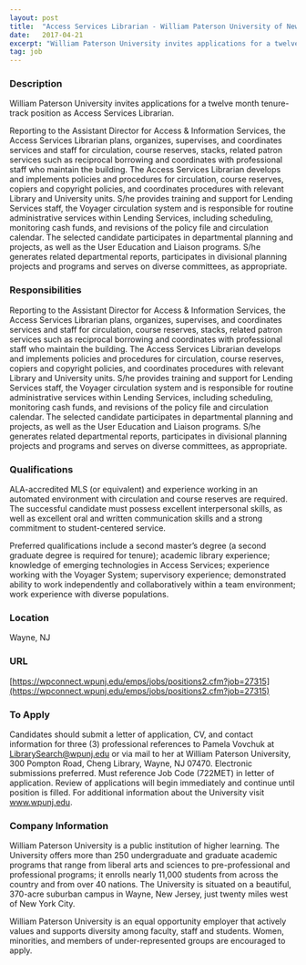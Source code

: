```yaml
---
layout: post
title:  "Access Services Librarian - William Paterson University of New Jersey"
date:   2017-04-21
excerpt: "William Paterson University invites applications for a twelve month tenure-track position as Access Services Librarian. Reporting to the Assistant Director for Access & Information Services, the Access Services Librarian plans, organizes, supervises, and coordinates services and staff for circulation, course reserves, stacks, related patron services such as reciprocal borrowing and..."
tag: job
---
```


### Description   

William Paterson University invites applications for a twelve month tenure-track position as Access Services Librarian.  

Reporting to the Assistant Director for Access & Information Services, the Access Services Librarian plans, organizes, supervises, and coordinates services and staff for circulation, course reserves, stacks,  related patron services such as reciprocal borrowing and coordinates with professional staff who maintain the building. The Access Services Librarian develops and implements policies and procedures for circulation, course reserves, copiers and copyright policies, and coordinates procedures with relevant Library and University units. S/he provides training and support for Lending Services staff, the Voyager circulation system and is responsible for routine administrative services within Lending Services, including scheduling, monitoring cash funds, and revisions of the policy file and circulation calendar. The selected candidate participates in departmental planning and projects, as well as the User Education and Liaison programs. S/he generates related departmental reports, participates in divisional planning projects and programs and serves on diverse committees, as appropriate. 



### Responsibilities   

Reporting to the Assistant Director for Access & Information Services, the Access Services Librarian plans, organizes, supervises, and coordinates services and staff for circulation, course reserves, stacks,  related patron services such as reciprocal borrowing and coordinates with professional staff who maintain the building. The Access Services Librarian develops and implements policies and procedures for circulation, course reserves, copiers and copyright policies, and coordinates procedures with relevant Library and University units. S/he provides training and support for Lending Services staff, the Voyager circulation system and is responsible for routine administrative services within Lending Services, including scheduling, monitoring cash funds, and revisions of the policy file and circulation calendar. The selected candidate participates in departmental planning and projects, as well as the User Education and Liaison programs. S/he generates related departmental reports, participates in divisional planning projects and programs and serves on diverse committees, as appropriate. 


### Qualifications   

ALA-accredited MLS (or equivalent) and experience working in an automated environment with circulation and course reserves are required. The successful candidate must possess excellent interpersonal skills, as well as excellent oral and written communication skills and a strong commitment to student-centered service. 

Preferred qualifications include a second master’s degree (a second graduate degree is required for tenure); academic library experience; knowledge of emerging technologies in Access Services; experience working with the Voyager System; supervisory experience; demonstrated ability to work independently and collaboratively within a team environment; work experience with diverse populations.  





### Location   

Wayne, NJ


### URL   

[https://wpconnect.wpunj.edu/emps/jobs/positions2.cfm?job=27315](https://wpconnect.wpunj.edu/emps/jobs/positions2.cfm?job=27315)

### To Apply   

Candidates should submit a letter of application, CV, and contact information for three (3) professional references to Pamela Vovchuk at LibrarySearch@wpunj.edu or via mail to her at William Paterson University, 300 Pompton Road, Cheng Library, Wayne, NJ  07470. Electronic submissions preferred. Must reference Job Code (722MET) in letter of application. Review of applications will begin immediately and continue until position is filled.  For additional information about the University visit www.wpunj.edu.


### Company Information   

William Paterson University is a public institution of higher learning. The University offers more than 250 undergraduate and graduate academic programs that range from liberal arts and sciences to pre-professional and professional programs; it enrolls nearly 11,000 students from across the country and from over 40 nations. The University is situated on a beautiful, 370-acre suburban campus in Wayne, New Jersey, just twenty miles west of New York City. 

William Paterson University is an equal opportunity employer that actively values and supports diversity among faculty, staff and students. Women, minorities, and members of under-represented groups are encouraged to apply. 
	





